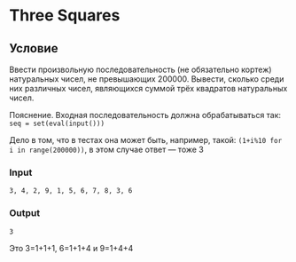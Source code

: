 # Three Squares

## Условие

Ввести произвольную последовательность (не обязательно кортеж) натуральных чисел, не превышающих $200000$. Вывести, сколько среди них различных чисел, являющихся суммой трёх квадратов натуральных чисел.

Пояснение. Входная последовательность должна обрабатываться так: `seq = set(eval(input()))`

Дело в том, что в тестах она может быть, например, такой: `(1+i%10 for i in range(200000))`, в этом случае ответ — тоже $3$

### Input

```
3, 4, 2, 9, 1, 5, 6, 7, 8, 3, 6
```

### Output

```
3
```

Это 3=1+1+1, 6=1+1+4 и 9=1+4+4
